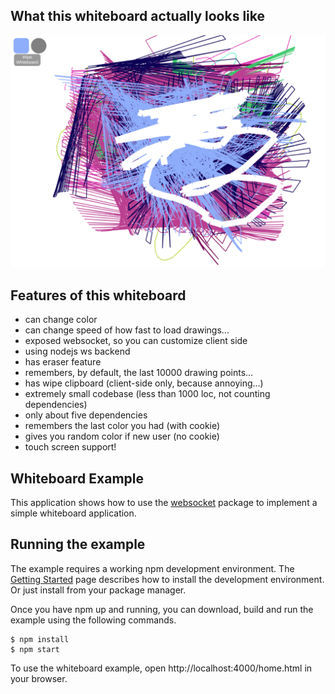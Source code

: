 ## What this whiteboard actually looks like

![png](screenshots/screenshot.png)

## Features of this whiteboard
- can change color
- can change speed of how fast to load drawings...
- exposed websocket, so you can customize client side
- using nodejs ws backend
- has eraser feature
- remembers, by default, the last 10000 drawing points...
- has wipe clipboard (client-side only, because annoying...)
- extremely small codebase (less than 1000 loc, not counting dependencies)
- only about five dependencies
- remembers the last color you had (with cookie)
- gives you random color if new user (no cookie)
- touch screen support!

## Whiteboard Example

This application shows how to use the
[websocket](https://www.npmjs.com/package/ws) package to implement a simple
whiteboard application.

## Running the example

The example requires a working npm development environment. The [Getting 
Started](https://docs.npmjs.com/downloading-and-installing-node-js-and-npm) page describes how to install the
development environment. Or just install from your package manager.

Once you have npm up and running, you can download, build and run the example
using the following commands.

    $ npm install
    $ npm start

To use the whiteboard example, open http://localhost:4000/home.html in your browser.
